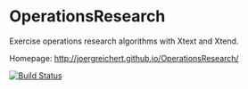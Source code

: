 OperationsResearch
==================

Exercise operations research algorithms with Xtext and Xtend.

Homepage: http://joergreichert.github.io/OperationsResearch/

[![Build Status](https://travis-ci.org/jrlover/OperationsResearch.png?branch=master)](https://travis-ci.org/jrlover/OperationsResearch)
